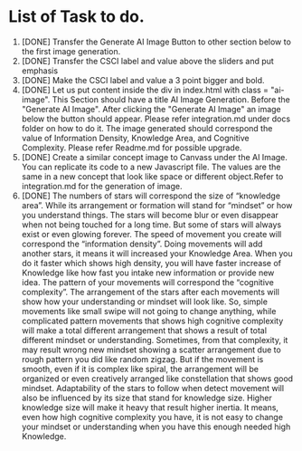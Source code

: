 # List of Task to do.  

1. [DONE] Transfer the Generate AI Image Button to other section below to the first image generation.
2. [DONE] Transfer the CSCI label and value above the sliders and put emphasis
3. [DONE] Make the CSCI label and value a 3 point bigger and bold.
4. [DONE]  Let us put content inside the div in index.html with class = "ai-image". This Section should have a title AI Image Generation. Before the "Generate AI Image". After clicking the "Generate AI Image" an image below the button should appear. Please refer integration.md under docs folder on how to do it. The image generated should correspond the value of Information Density, Knowledge Area, and Cognitive Complexity. Please refer Readme.md for possible upgrade.
5. [DONE] Create a similar concept image to Canvass under the AI Image. You can replicate its code to a new Javascript file. The values are the same in a new concept that look like space or different object.Refer to integration.md for the generation of image.
6. [DONE] The numbers of stars will correspond the size of “knowledge area”. While its arrangement or formation will stand for “mindset” or how you understand things. The stars will become blur or even disappear when not being touched for a long time. But some of stars will always exist or even glowing forever. The speed of movement you create will correspond the “information density”. Doing movements will add another stars, it means it will increased your Knowledge Area. When you do it faster which shows high density, you will have faster increase of Knowledge like how fast you intake new information or provide new idea. The pattern of your movements will correspond the “cognitive complexity”. The arrangement of the stars after each movements will show how your understanding or mindset will look like. So, simple movements like small swipe will not going to change anything, while complicated pattern movements that shows high cognitive complexity will make a total different arrangement that shows a result of total different mindset or understanding. Sometimes, from that complexity, it may result wrong new mindset showing a scatter arrangement due to rough pattern you did like random zigzag. But if the movement is smooth, even if it is complex like spiral, the arrangement will be organized or even creatively arranged like constellation that shows good mindset. Adaptability of the stars to follow when detect movement will also be influenced by its size that stand for knowledge size. Higher knowledge size will make it heavy that result higher inertia. It means, even how high cognitive complexity you have, it is not easy to change your mindset or understanding when you have this enough needed high Knowledge.